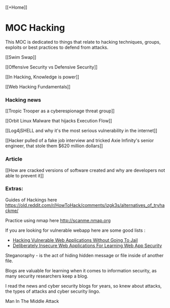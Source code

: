 [[+Home]]

# MOC Hacking
This MOC is dedicated to things that relate to hacking techniques, groups, exploits or best practices to defend from attacks.

[[Swim Swap]]


[[Offensive Security vs Defensive Security]]


[[In Hacking, Knowledge is power]]


[[Web Hacking Fundamentals]]




### Hacking news

[[Tropic Trooper as a cyberespionage threat group]]


[[Orbit Linux Malware that hijacks Execution Flow]]


[[Log4jSHELL and why it's the most serious vulnerability in the internet]]


[[Hacker pulled of a fake job  interview and tricked Axie Infinity's senior engineer, that stole them $620 million dollars]]






### Article
[[How are cracked versions of software created and why are developers not able to prevent it]]






### Extras:

Guides of Hackings here
https://old.reddit.com/r/HowToHack/comments/izgk3s/alternatives_of_tryhackme/


Practice using nmap here
http://scanme.nmap.org

If you are looking for vulnerable webapp here are some good lists :
-   [Hacking Vulnerable Web Applications Without Going To Jail](http://blog.taddong.com/2011/10/hacking-vulnerable-web-applications.html)
-   [Deliberately Insecure Web Applications For Learning Web App Security](http://www.irongeek.com/i.php?page=security/deliberately-insecure-web-applications-for-learning-web-app-security)


Steganoraphy - is the act of hiding hidden message or file inside of another file. 


Blogs are valuable for learning when it comes to information security, 
as many security researchers keep a blog.


I read the news and cyber security blogs for years, so knew about attacks, the types of attacks and cyber security lingo.


Man In The Middle Attack
